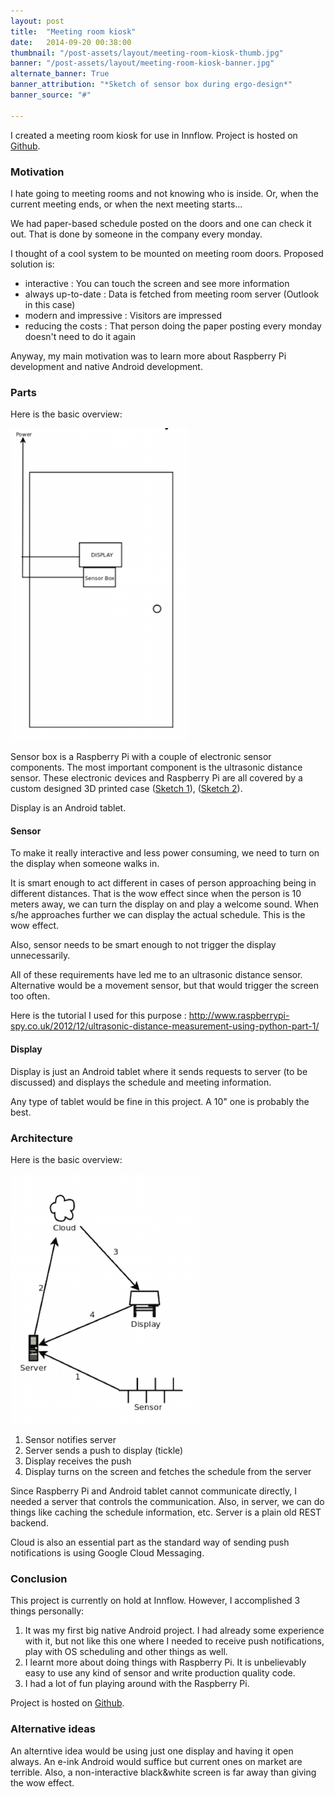 ```yaml
---
layout: post
title:  "Meeting room kiosk"
date:   2014-09-20 00:38:00
thumbnail: "/post-assets/layout/meeting-room-kiosk-thumb.jpg"
banner: "/post-assets/layout/meeting-room-kiosk-banner.jpg"
alternate_banner: True
banner_attribution: "*Sketch of sensor box during ergo-design*"
banner_source: "#"

---
```


I created a meeting room kiosk for use in Innflow. Project is hosted on [Github](https://github.com/aliok/meetingRoomKiosk).
<!--more-->

### Motivation
I hate going to meeting rooms and not knowing who is inside. Or, when the current meeting ends, or when the next meeting starts...

We had paper-based schedule posted on the doors and one can check it out. That is done by someone in the company every monday. 

I thought of a cool system to be mounted on meeting room doors.
Proposed solution is:

* interactive : You can touch the screen and see more information
* always up-to-date : Data is fetched from meeting room server (Outlook in this case)
* modern and impressive : Visitors are impressed
* reducing the costs : That person doing the paper posting every monday doesn't need to do it again

Anyway, my main motivation was to learn more about Raspberry Pi development and native Android development.

### Parts
Here is the basic overview:

![parts](/post-assets/meeting-room-kiosk-parts.png)

Sensor box is a Raspberry Pi with a couple of electronic sensor components. The most important component is the ultrasonic distance sensor.
These electronic devices and Raspberry Pi are all covered by a custom designed 3D printed case
([Sketch 1](/post-assets/meeting-room-kiosk-sensor-case-layers.jpg)), ([Sketch 2](/post-assets/meeting-room-kiosk-sensor-case-outside.jpg)).  

Display is an Android tablet.


#### Sensor
To make it really interactive and less power consuming, we need to turn on the display when someone walks in.

It is smart enough to act different in cases of person approaching being in different distances.
That is the wow effect since when the person is 10 meters away, we can turn the display on and play a welcome sound.
When s/he approaches further we can display the actual schedule.
This is the wow effect.

Also, sensor needs to be smart enough to not trigger the display unnecessarily.

All of these requirements have led me to an ultrasonic distance sensor. Alternative would be a movement sensor, but that would trigger the screen too often.

Here is the tutorial I used for this purpose : <http://www.raspberrypi-spy.co.uk/2012/12/ultrasonic-distance-measurement-using-python-part-1/>

#### Display
Display is just an Android tablet where it sends requests to server (to be discussed) and displays the schedule and meeting information.

Any type of tablet would be fine in this project. A 10" one is probably the best.

### Architecture
Here is the basic overview:

![parts](/post-assets/meeting-room-kiosk-architecture.png)

1. Sensor notifies server
1. Server sends a push to display (tickle)
1. Display receives the push
1. Display turns on the screen and fetches the schedule from the server 

Since Raspberry Pi and Android tablet cannot communicate directly, I needed a server that controls the communication.
Also, in server, we can do things like caching the schedule information, etc. Server is a plain old REST backend.

Cloud is also an essential part as the standard way of sending push notifications is using Google Cloud Messaging.

### Conclusion 
This project is currently on hold at Innflow. However, I accomplished 3 things personally:

1. It was my first big native Android project. I had already some experience with it, but not like this one where I needed to receive push notifications,
   play with OS scheduling and other things as well.
1. I learnt more about doing things with Raspberry Pi. It is unbelievably easy to use any kind of sensor and write production quality code.
1. I had a lot of fun playing around with the Raspberry Pi.

Project is hosted on [Github](https://github.com/aliok/meetingRoomKiosk).

### Alternative ideas
An alterntive idea would be using just one display and having it open always. An e-ink Android would suffice but current ones on market are terrible.
Also, a non-interactive black&white screen is far away than giving the wow effect. 